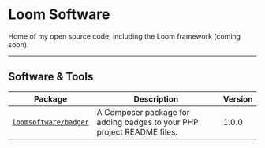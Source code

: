 # Loom Software

Home of my open source code, including the Loom framework (coming soon).

---

## Software & Tools

| Package                                                         | Description                                                            | Version |
|-----------------------------------------------------------------|------------------------------------------------------------------------|---------|
| [`loomsoftware/badger`](https://github.com/LoomSoftware/badger) | A Composer package for adding badges to your PHP project README files. | 1.0.0   |